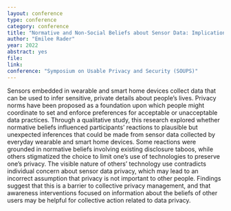 ```yaml
---
layout: conference
type: conference
category: conference
title: "Normative and Non-Social Beliefs about Sensor Data: Implications for Collective Privacy Management"
author: "Emilee Rader"
year: 2022
abstract: yes
file: 
link: 
conference: "Symposium on Usable Privacy and Security (SOUPS)"
---
```


Sensors embedded in wearable and smart home devices collect data that can be used to infer sensitive, private details about people’s lives. Privacy norms have been proposed as a foundation upon which people might coordinate to set and enforce preferences for acceptable or unacceptable data practices. Through a qualitative study, this research explored whether normative beliefs influenced participants’ reactions to plausible but unexpected inferences that could be made from sensor data collected by everyday wearable and smart home devices. Some reactions were grounded in normative beliefs involving existing disclosure taboos, while others stigmatized the choice to limit one’s use of technologies to preserve one’s privacy. The visible nature of others’ technology use contradicts individual concern about sensor data privacy, which may lead to an incorrect assumption that privacy is not important to other people. Findings suggest that this is a barrier to collective privacy management, and that awareness interventions focused on information about the beliefs of other users may be helpful for collective action related to data privacy.